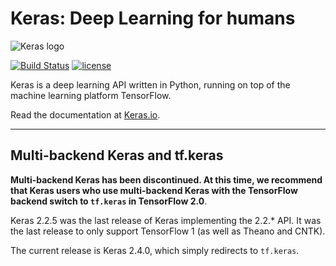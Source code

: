 ﻿# Keras: Deep Learning for humans

![Keras logo](https://s3.amazonaws.com/keras.io/img/keras-logo-2018-large-1200.png)

[![Build Status](https://travis-ci.org/keras-team/keras.svg?branch=master)](https://travis-ci.org/keras-team/keras)
[![license](https://img.shields.io/github/license/mashape/apistatus.svg?maxAge=2592000)](https://github.com/keras-team/keras/blob/master/LICENSE)


Keras is a deep learning API written in Python, running on top of the machine learning platform TensorFlow.

Read the documentation at [Keras.io](https://keras.io).


------------------

## Multi-backend Keras and tf.keras

**Multi-backend Keras has been discontinued. At this time, we recommend that Keras users who use multi-backend Keras with the TensorFlow backend switch to `tf.keras` in TensorFlow 2.0**.

Keras 2.2.5 was the last release of Keras implementing the 2.2.* API. It was the last release to only support TensorFlow 1 (as well as Theano and CNTK).

The current release is Keras 2.4.0, which simply redirects to `tf.keras`.
